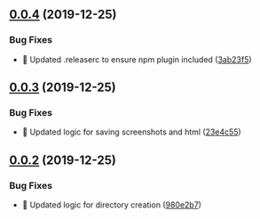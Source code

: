 ## [0.0.4](https://github.com/alexstaroselsky/bettong/compare/v0.0.3...v0.0.4) (2019-12-25)


### Bug Fixes

* 🐛 Updated .releaserc to ensure npm plugin included ([3ab23f5](https://github.com/alexstaroselsky/bettong/commit/3ab23f54caa2d181ebe82a7e5af8353c27278342))

## [0.0.3](https://github.com/alexstaroselsky/bettong/compare/v0.0.2...v0.0.3) (2019-12-25)


### Bug Fixes

* 🐛 Updated logic for saving screenshots and html ([23e4c55](https://github.com/alexstaroselsky/bettong/commit/23e4c5523135b8d7da1eef5135e3214922f22924))

## [0.0.2](https://github.com/alexstaroselsky/bettong/compare/v0.0.1...v0.0.2) (2019-12-25)


### Bug Fixes

* 🐛 Updated logic for directory creation ([980e2b7](https://github.com/alexstaroselsky/bettong/commit/980e2b7dc7e5b0dc7002edcdeb6cebefe20d2b66))
